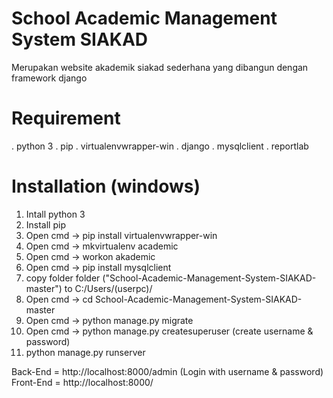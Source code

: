 # School Academic Management System SIAKAD

Merupakan website akademik siakad sederhana yang dibangun dengan framework django


# Requirement
. python 3
. pip
. virtualenvwrapper-win
. django
. mysqlclient
. reportlab

# Installation (windows)
1. Intall python 3
2. Install pip
3. Open cmd -> pip  install virtualenvwrapper-win
4. Open cmd -> mkvirtualenv academic
5. Open cmd -> workon akademic
6. Open cmd -> pip  install  mysqlclient
7. copy folder folder ("School-Academic-Management-System-SIAKAD-master") to C:/Users/(userpc)/
8. Open cmd -> cd School-Academic-Management-System-SIAKAD-master
9. Open cmd -> python manage.py migrate
10. Open cmd -> python   manage.py   createsuperuser (create username & password)
11. python manage.py runserver

Back-End = http://localhost:8000/admin (Login with username & password)
Front-End = http://localhost:8000/


